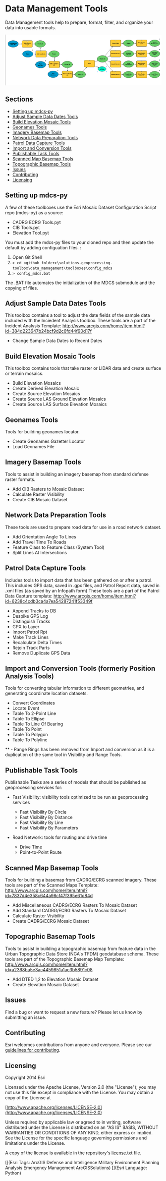 # Data Management Tools

Data Management tools help to prepare, format, filter, and organize your data into usable formats.

![Image of repository-template](data_management_screenshot.png)

## Sections

* [Setting up mdcs-py](#setting-up-mdcs-py)
* [Adjust Sample Data Dates Tools](#adjust-sample-data-dates-tools)
* [Build Elevation Mosaic Tools](#build-elevation-mosaic-tools)
* [Geonames Tools](#geonames-tools)
* [Imagery Basemap Tools](#imagery-basemap-tools)
* [Network Data Preparation Tools](#network-data-preparation-tools)
* [Patrol Data Capture Tools](#patrol-data-capture-tools)
* [Import and Conversion Tools](#import-and-conversion-tools)
* [Publishable Task Tools](#publishable-task-tools)
* [Scanned Map Basemap Tools](#scanned-map-basemap-tools)
* [Topographic Basemap Tools](#topographic-basemap-tools)
* [Issues](#issues)
* [Contributing](#contributing)
* [Licensing](#licensing)


## Setting up mdcs-py
A few of these toolboxes use the Esri Mosaic Dataset Configuration Script repo (mdcs-py) as a source:

* CADRG ECRG Tools.pyt
* CIB Tools.pyt
* Elevation Tool.pyt

You must add the mdcs-py files to your cloned repo and then update the default by adding configuation files. :

1. Open Git Shell
2. `> cd <github folder>\solutions-geoprocessing-toolbox\data_management\toolboxes\config_mdcs`
3. `> config_mdcs.bat`

The .BAT file automates the initialization of the MDCS submodule and the copying of files.

## Adjust Sample Data Dates Tools

This toolbox contains a tool to adjust the date fields of the sample data included with the Inciedent Analysis toolbox.
These tools are a part of the Incident Analysis Template: http://www.arcgis.com/home/item.html?id=384d223647b24bcf9d2c6fd44f90d17f

* Change Sample Data Dates to Recent Dates

## Build Elevation Mosaic Tools

This toolbox contains tools that take raster or LIDAR data and create surface or terrain mosaics.

* Build Elevation Mosaics
* Create Derived Elevation Mosaic
* Create Source Elevation Mosaics
* Create Source LAS Ground Elevation Mosaics
* Create Source LAS Surface Elevation Mosaics

## Geonames Tools

Tools for building geonames locator.

* Create Geonames Gazetter Locator
* Load Geonames File

## Imagery Basemap Tools

Tools to assist in building an imagery basemap from standard defense raster formats.

* Add CIB Rasters to Mosaic Dataset
* Calculate Raster Visibility
* Create CIB Mosaic Dataset

## Network Data Preparation Tools

These tools are used to prepare road data for use in a road network dataset.

* Add Orientation Angle To Lines
* Add Travel Time To Roads
* Feature Class to Feature Class (System Tool)
* Split Lines At Intersections

## Patrol Data Capture Tools

Includes tools to import data that has been gathered on or after a patrol. This includes GPS data, saved in .gpx files, and Patrol Report data, saved in .xml files (as saved by an Infopath form)
These tools are a part of the Patrol Data Capture template: http://www.arcgis.com/home/item.html?id=6238c4cdb3ca4a7ea54287241f53349f

* Append Tracks to DB
* Despike GPS Log
* Distinguish Tracks
* GPX to Layer
* Import Patrol Rpt
* Make Track Lines
* Recalculate Delta Times
* Rejoin Track Parts
* Remove Duplicate GPS Data

## Import and Conversion Tools (formerly Position Analysis Tools)

Tools for converting tabular information to different geometries, and generating coordinate location datasets.

* Convert Coordinates
* Locate Event
* Table To 2-Point Line
* Table To Ellipse
* Table To Line Of Bearing
* Table To Point
* Table To Polygon
* Table To Polyline

** - Range Rings has been removed from Import and conversion as it is a duplication of the same tool in Visibility and Range Tools.

## Publishable Task Tools

Publishable Tasks are a series of models that should be published as geoprocessing services for:

* Fast Visibility: visibility tools optimized to be run as geoprocessing services
  * Fast Visibility By Circle
  * Fast Visibility By Distance
  * Fast Visibility By Line
  * Fast Visibility By Parameters

* Road Network: tools for routing and drive time
  * Drive Time
  * Point-to-Point Route

## Scanned Map Basemap Tools

Tools for building a basemap from CADRG/ECRG scanned imagery.
These tools are part of the Scanned Maps Template: http://www.arcgis.com/home/item.html?id=7837d4e358c644a98cf47f395e61d84d

* Add Miscellaneous CADRG/ECRG Rasters To Mosaic Dataset
* Add Standard CADRG/ECRG Rasters To Mosaic Dataset
* Calculate Raster Visibility
* Create CADRG/ECRG Mosaic Dataset

## Topographic Basemap Tools

Tools to assist in building a topographic basemap from feature data in the Urban Topographic Data Store (NGA's TFDM) geodatabase schema.
These tools are part of the Topographic Basemap Map Template: http://www.arcgis.com/home/item.html?id=a2368ba5e3ac4459851a1ac3b5891c08

* Add DTED 1,2 to Elevation Mosaic Dataset
* Create Elevation Mosaic Dataset

## Issues

Find a bug or want to request a new feature?  Please let us know by submitting an issue.

## Contributing

Esri welcomes contributions from anyone and everyone. Please see our [guidelines for contributing](https://github.com/esri/contributing).

## Licensing

Copyright 2014 Esri

Licensed under the Apache License, Version 2.0 (the "License");
you may not use this file except in compliance with the License.
You may obtain a copy of the License at

   [http://www.apache.org/licenses/LICENSE-2.0](http://www.apache.org/licenses/LICENSE-2.0)

Unless required by applicable law or agreed to in writing, software
distributed under the License is distributed on an "AS IS" BASIS,
WITHOUT WARRANTIES OR CONDITIONS OF ANY KIND, either express or implied.
See the License for the specific language governing permissions and
limitations under the License.

A copy of the license is available in the repository's
[license.txt](license.txt) file.

[](Esri Tags: ArcGIS Defense and Intelligence Military Environment Planning Analysis Emergency Management ArcGISSolutions)
[](Esri Language: Python)
